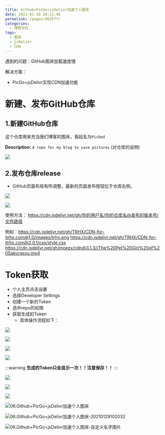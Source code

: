 ```yaml
---
title: Github+PicGo+jsDelivr加速个人图床
date: 2021-01-28 20:11:40
permalink: /pages/9925ff/
categories:
  - 博客优化
tags:
  - 图床
  - jsDelivr
  - CDN
---
```

遇到的问题：GitHub图床加载速度慢

解决方案：

- PicGo+jsDelivr实现CDN加速功能


<!-- more -->


# 新建、发布GitHub仓库

## 1.新建GitHub仓库

这个仓库用来充当我们博客的图床，我起名为`Picbed`</br>

**Description:** `A repo for my blog to save pictures` (对仓库的说明)

![](https://gitee.com/china-fanxin/blogimg/raw/master/img/20210128210022.png)


## 2.发布仓库release

- GitHub页面布局有所调整，最新的页面发布按钮位于仓库右侧。

![](https://gitee.com/china-fanxin/blogimg/raw/master/img/20210128211200.png)


![](https://gitee.com/china-fanxin/blogimg/raw/master/img/20210128211702.png)


使用方法：
https://cdn.jsdelivr.net/gh/你的用户名/你的仓库名@发布的版本号/文件路径

例如：https://cdn.jsdelivr.net/gh/TRHX/CDN-for-itrhx.com@1.0/images/trhx.png
    https://cdn.jsdelivr.net/gh/TRHX/CDN-for-itrhx.com@2.0.1/css/style.css
    https://cdn.jsdelivr.net/gh/moezx/cdn@3.1.3//The%20Pet%20Girl%20of%20Sakurasou.mp4
# Token获取

- 个人主页点击设置
- 选择Developer Settings
- 创建一个新的Token
- 选中repo的权限
- 获取生成的Token
    - 具体操作流程如下：
  
![](https://gitee.com/china-fanxin/blogimg/raw/master/img/20210128204409.png)

![](https://gitee.com/china-fanxin/blogimg/raw/master/img/20210128204725.png)

![](https://gitee.com/china-fanxin/blogimg/raw/master/img/20210128201648.png)


![](https://gitee.com/china-fanxin/blogimg/raw/master/img/20210128203010.png)

:::warning
**生成的Token只会显示一次！！注意保存！！**
:::



![](https://gitee.com/china-fanxin/blogimg/raw/master/img/20210129094059.png)

![](https://cdn.jsdelivr.net/gh/china-fanxin/Picbed/blog/img20210129094545.png)

![](https://cdn.jsdelivr.net/gh/china-fanxin/Picbed/blog/img20210129100940.png)

![06.Github+PicGo+jsDelivr加速个人图床](https://cdn.jsdelivr.net/gh/china-fanxin/Picbed@main/blog/06.Github+PicGo+jsDelivr加速个人图床.png)


![06.Github+PicGo+jsDelivr加速个人图床-20210129102032](https://cdn.jsdelivr.net/gh/china-fanxin/Picbed@main/blog/06.Github+PicGo+jsDelivr加速个人图床-20210129102032.png)

![06.Github+PicGo+jsDelivr加速个人图床-自定义名字图片](https://cdn.jsdelivr.net/gh/china-fanxin/Picbed@main/blog/06.Github+PicGo+jsDelivr加速个人图床-自定义名字图片.png)


<font style="display:none;">95bee7e31914ac71d7215e6a4693135dfd680b22</font>
